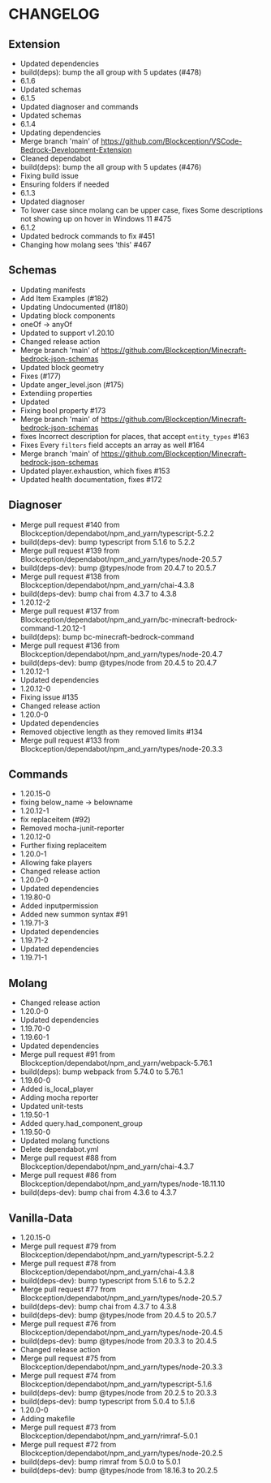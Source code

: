 ﻿# CHANGELOG
## Extension
- Updated dependencies
- build(deps): bump the all group with 5 updates (#478)
- 6.1.6
- Updated schemas
- 6.1.5
- Updated diagnoser and commands
- Updated schemas
- 6.1.4
- Updating dependencies
- Merge branch 'main' of https://github.com/Blockception/VSCode-Bedrock-Development-Extension
- Cleaned dependabot
- build(deps): bump the all group with 5 updates (#476)
- Fixing build issue
- Ensuring folders if needed
- 6.1.3
- Updated diagnoser
- To lower case since molang can be upper case, fixes Some descriptions not showing up on hover in Windows 11 #475
- 6.1.2
- Updated bedrock commands to fix #451
- Changing how molang sees 'this' #467
## Schemas
- Updating manifests
- Add Item Examples (#182)
- Updating Undocumented (#180)
- Updating block components
- oneOf -> anyOf
- Updated to support v1.20.10
- Changed release action
- Merge branch 'main' of https://github.com/Blockception/Minecraft-bedrock-json-schemas
- Updated block geometry
- Fixes (#177)
- Update anger_level.json (#175)
- Extendiing properties
- Updated
- Fixing bool property #173
- Merge branch 'main' of https://github.com/Blockception/Minecraft-bedrock-json-schemas
- fixes Incorrect description for places, that accept `entity_types` #163
- Fixes Every `filters` field accepts an array as well #164
- Merge branch 'main' of https://github.com/Blockception/Minecraft-bedrock-json-schemas
- Updated player.exhaustion, which fixes #153
- Updated health documentation, fixes #172
## Diagnoser
- Merge pull request #140 from Blockception/dependabot/npm_and_yarn/typescript-5.2.2
- build(deps-dev): bump typescript from 5.1.6 to 5.2.2
- Merge pull request #139 from Blockception/dependabot/npm_and_yarn/types/node-20.5.7
- build(deps-dev): bump @types/node from 20.4.7 to 20.5.7
- Merge pull request #138 from Blockception/dependabot/npm_and_yarn/chai-4.3.8
- build(deps-dev): bump chai from 4.3.7 to 4.3.8
- 1.20.12-2
- Merge pull request #137 from Blockception/dependabot/npm_and_yarn/bc-minecraft-bedrock-command-1.20.12-1
- build(deps): bump bc-minecraft-bedrock-command
- Merge pull request #136 from Blockception/dependabot/npm_and_yarn/types/node-20.4.7
- build(deps-dev): bump @types/node from 20.4.5 to 20.4.7
- 1.20.12-1
- Updated dependencies
- 1.20.12-0
- Fixing issue #135
- Changed release action
- 1.20.0-0
- Updated dependencies
- Removed objective length as they removed limits #134
- Merge pull request #133 from Blockception/dependabot/npm_and_yarn/types/node-20.3.3
## Commands
- 1.20.15-0
- fixing below_name -> belowname
- 1.20.12-1
- fix replaceitem (#92)
- Removed mocha-junit-reporter
- 1.20.12-0
- Further fixing replaceitem
- 1.20.0-1
- Allowing fake players
- Changed release action
- 1.20.0-0
- Updated dependencies
- 1.19.80-0
- Added inputpermission
- Added new summon syntax #91
- 1.19.71-3
- Updated dependencies
- 1.19.71-2
- Updated dependencies
- 1.19.71-1
## Molang
- Changed release action
- 1.20.0-0
- Updated dependencies
- 1.19.70-0
- 1.19.60-1
- Updated dependencies
- Merge pull request #91 from Blockception/dependabot/npm_and_yarn/webpack-5.76.1
- build(deps): bump webpack from 5.74.0 to 5.76.1
- 1.19.60-0
- Added is_local_player
- Adding mocha reporter
- Updated unit-tests
- 1.19.50-1
- Added query.had_component_group
- 1.19.50-0
- Updated molang functions
- Delete dependabot.yml
- Merge pull request #88 from Blockception/dependabot/npm_and_yarn/chai-4.3.7
- Merge pull request #86 from Blockception/dependabot/npm_and_yarn/types/node-18.11.10
- build(deps-dev): bump chai from 4.3.6 to 4.3.7
## Vanilla-Data
- 1.20.15-0
- Merge pull request #79 from Blockception/dependabot/npm_and_yarn/typescript-5.2.2
- Merge pull request #78 from Blockception/dependabot/npm_and_yarn/chai-4.3.8
- build(deps-dev): bump typescript from 5.1.6 to 5.2.2
- Merge pull request #77 from Blockception/dependabot/npm_and_yarn/types/node-20.5.7
- build(deps-dev): bump chai from 4.3.7 to 4.3.8
- build(deps-dev): bump @types/node from 20.4.5 to 20.5.7
- Merge pull request #76 from Blockception/dependabot/npm_and_yarn/types/node-20.4.5
- build(deps-dev): bump @types/node from 20.3.3 to 20.4.5
- Changed release action
- Merge pull request #75 from Blockception/dependabot/npm_and_yarn/types/node-20.3.3
- Merge pull request #74 from Blockception/dependabot/npm_and_yarn/typescript-5.1.6
- build(deps-dev): bump @types/node from 20.2.5 to 20.3.3
- build(deps-dev): bump typescript from 5.0.4 to 5.1.6
- 1.20.0-0
- Adding makefile
- Merge pull request #73 from Blockception/dependabot/npm_and_yarn/rimraf-5.0.1
- Merge pull request #72 from Blockception/dependabot/npm_and_yarn/types/node-20.2.5
- build(deps-dev): bump rimraf from 5.0.0 to 5.0.1
- build(deps-dev): bump @types/node from 18.16.3 to 20.2.5
